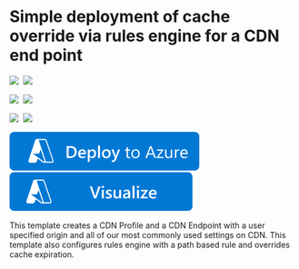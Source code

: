 # Simple deployment of cache override via rules engine for a CDN end point

<IMG SRC="https://azurequickstartsservice.blob.core.windows.net/badges/201-cdn-with-ruleseengine-cacheoverride/PublicLastTestDate.svg" />&nbsp;
<IMG SRC="https://azurequickstartsservice.blob.core.windows.net/badges/201-cdn-with-ruleseengine-cacheoverride/PublicDeployment.svg" />&nbsp;

<IMG SRC="https://azurequickstartsservice.blob.core.windows.net/badges/201-cdn-with-ruleseengine-cacheoverride/FairfaxLastTestDate.svg" />&nbsp;
<IMG SRC="https://azurequickstartsservice.blob.core.windows.net/badges/201-cdn-with-ruleseengine-cacheoverride/FairfaxDeployment.svg" />&nbsp;

<IMG SRC="https://azurequickstartsservice.blob.core.windows.net/badges/201-cdn-with-ruleseengine-cacheoverride/BestPracticeResult.svg" />&nbsp;
<IMG SRC="https://azurequickstartsservice.blob.core.windows.net/badges/201-cdn-with-ruleseengine-cacheoverride/CredScanResult.svg" />&nbsp;

<a href="https://portal.azure.com/#create/Microsoft.Template/uri/https%3A%2F%2Fraw.githubusercontent.com%2FAzure%2Fazure-quickstart-templates%2Fmaster%2F201-cdn-with-ruleseengine-cacheoverride%2Fazuredeploy.json" target="_blank">
    <img src="https://raw.githubusercontent.com/Azure/azure-quickstart-templates/master/1-CONTRIBUTION-GUIDE/images/deploytoazure.svg"/>
</a>
<a href="http://armviz.io/#/?load=https%3A%2F%2Fraw.githubusercontent.com%2FAzure%2Fazure-quickstart-templates%2Fmaster%2F201-cdn-with-ruleseengine-cacheoverride%2Fazuredeploy.json" target="_blank">
    <img src="https://raw.githubusercontent.com/Azure/azure-quickstart-templates/master/1-CONTRIBUTION-GUIDE/images/visualizebutton.svg"/>
</a>

This template creates a CDN Profile and a CDN Endpoint with a user specified origin and all of our most commonly used settings on CDN. This template also configures rules engine with a path based rule and overrides cache expiration.

